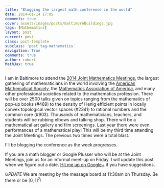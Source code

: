 ```yaml
---
title: "Blogging the largest math conference in the world"
date: 2014-01-14 17:05
comments: true
cover: assets/images/posts/BaltimoreBuildings.jpg
tags: [Mathematics]
layout: post
current: post
class: post-template
subclass: 'post tag-mathematics'
navigation: True
comments: true
author: robert
MathJax: true
---
```


I am in Baltimore to attend the [2014 Joint Mathematics Meetings](http://jointmathematicsmeetings.org/jmm), the largest gathering of mathematicians in the world involving the [American Mathematical Society](http://ams.org), the [Mathematics Association of America](http://maa.org), and many other professional societies related to the mathematics profession. There will be over 2500 talks given on topics ranging from the mathematics of pop-up books (#489) to the density of Henig efficient points in locally convex topological vector spaces (#2341) to rational numbers and the common core (#903). Thousands of mathematicians, teachers, and students will be rubbing elbows and talking shop. There will be a mathematical art gallery and film screenings. Last year there were even performances of a mathematical play! This will be my third time attending the Joint Meetings. The previous two times were a total blast.

I'll be blogging the conference as the week progresses. 

If you are a math blogger or Google Plusser who will be at the Joint Meetings, join us for an informal meet-up on Friday. I will update this post when we figure out a date. [Hit me up on Google+](https://plus.google.com/+RobertJacobson/posts) if you have suggestions.

*UPDATE*
We are meeting by the message board at 11:30am on Thursday. Be there or be $[0,1]^2$!